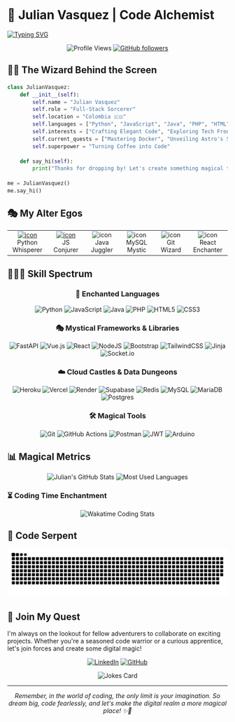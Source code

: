 # 🚀 Julian Vasquez | Code Alchemist

[![Typing SVG](https://readme-typing-svg.herokuapp.com/?font=Baloo2+Code&size=22&duration=3000&pause=1000&color=4D2EF7&center=true&vCenter=true&width=440&lines=Turning+Coffee+into+Code;Debugging+the+Universe;Building+Digital+Dreams;Crafting+Experiences)](https://git.io/typing-svg)

<div align="center">
  
![Profile Views](https://komarev.com/ghpvc/?username=midnightgb&label=Visitors&color=blueviolet&style=flat)
[![GitHub followers](https://img.shields.io/github/followers/midnightgb?label=Follow&style=social)](https://github.com/midnightgb)

</div>

## 🧙‍♂️ The Wizard Behind the Screen

```python
class JulianVasquez:
    def __init__(self):
        self.name = "Julian Vasquez"
        self.role = "Full-Stack Sorcerer"
        self.location = "Colombia 🇨🇴"
        self.languages = ["Python", "JavaScript", "Java", "PHP", "HTML", "CSS"]
        self.interests = ["Crafting Elegant Code", "Exploring Tech Frontiers", "Solving Digital Puzzles"]
        self.current_quests = ["Mastering Docker", "Unveiling Astro's Secrets"]
        self.superpower = "Turning Coffee into Code"
    
    def say_hi(self):
        print("Thanks for dropping by! Let's create something magical together. ✨")

me = JulianVasquez()
me.say_hi()
```

## 🎭 My Alter Egos

<table>
  <tr>
    <td align="center" width="96">
      <a href="#python">
        <img src="https://techstack-generator.vercel.app/python-icon.svg" alt="icon" width="65" height="65" />
      </a>
      <br>Python Whisperer
    </td>
    <td align="center" width="96">
      <a href="#javascript">
        <img src="https://techstack-generator.vercel.app/js-icon.svg" alt="icon" width="65" height="65" />
      </a>
      <br>JS Conjurer
    </td>
    <td align="center" width="96">
      <img src="https://techstack-generator.vercel.app/java-icon.svg" alt="icon" width="65" height="65" />
      <br>Java Juggler
    </td>
    <td align="center" width="96">
      <img src="https://techstack-generator.vercel.app/mysql-icon.svg" alt="icon" width="65" height="65" />
      <br>MySQL Mystic
    </td>
    <td align="center" width="96">
      <img src="https://techstack-generator.vercel.app/github-icon.svg" alt="icon" width="65" height="65" />
      <br>Git Wizard
    </td>
    <td align="center" width="96">
      <img src="https://techstack-generator.vercel.app/react-icon.svg" alt="icon" width="65" height="65" />
      <br>React Enchanter
    </td>
  </tr>
</table>

## 👨🏼‍💻 Skill Spectrum

<div align="center">

### 🌟 Enchanted Languages
![Python](https://img.shields.io/badge/python-3670A0?style=for-the-badge&logo=python&logoColor=ffdd54)
![JavaScript](https://img.shields.io/badge/javascript-%23323330.svg?style=for-the-badge&logo=javascript&logoColor=%23F7DF1E)
![Java](https://img.shields.io/badge/java-%23ED8B00.svg?style=for-the-badge&logo=openjdk&logoColor=white)
![PHP](https://img.shields.io/badge/php-%23777BB4.svg?style=for-the-badge&logo=php&logoColor=white)
![HTML5](https://img.shields.io/badge/html5-%23E34F26.svg?style=for-the-badge&logo=html5&logoColor=white)
![CSS3](https://img.shields.io/badge/css3-%231572B6.svg?style=for-the-badge&logo=css3&logoColor=white)

### 🎭 Mystical Frameworks & Libraries
![FastAPI](https://img.shields.io/badge/FastAPI-005571?style=for-the-badge&logo=fastapi)
![Vue.js](https://img.shields.io/badge/vue.js-%2335495e.svg?style=for-the-badge&logo=vuedotjs&logoColor=%234FC08D)
![React](https://img.shields.io/badge/react-%2320232a.svg?style=for-the-badge&logo=react&logoColor=%2361DAFB)
![NodeJS](https://img.shields.io/badge/node.js-6DA55F?style=for-the-badge&logo=node.js&logoColor=white)
![Bootstrap](https://img.shields.io/badge/bootstrap-%238511FA.svg?style=for-the-badge&logo=bootstrap&logoColor=white)
![TailwindCSS](https://img.shields.io/badge/tailwindcss-%2338B2AC.svg?style=for-the-badge&logo=tailwind-css&logoColor=white)
![Jinja](https://img.shields.io/badge/jinja-white.svg?style=for-the-badge&logo=jinja&logoColor=black)
![Socket.io](https://img.shields.io/badge/Socket.io-black?style=for-the-badge&logo=socket.io&badgeColor=010101)

### ☁️ Cloud Castles & Data Dungeons
![Heroku](https://img.shields.io/badge/heroku-%23430098.svg?style=for-the-badge&logo=heroku&logoColor=white)
![Vercel](https://img.shields.io/badge/vercel-%23000000.svg?style=for-the-badge&logo=vercel&logoColor=white)
![Render](https://img.shields.io/badge/Render-%46E3B7.svg?style=for-the-badge&logo=render&logoColor=white)
![Supabase](https://img.shields.io/badge/Supabase-3ECF8E?style=for-the-badge&logo=supabase&logoColor=white)
![Redis](https://img.shields.io/badge/redis-%23DD0031.svg?style=for-the-badge&logo=redis&logoColor=white)
![MySQL](https://img.shields.io/badge/mysql-4479A1.svg?style=for-the-badge&logo=mysql&logoColor=white)
![MariaDB](https://img.shields.io/badge/MariaDB-003545?style=for-the-badge&logo=mariadb&logoColor=white)
![Postgres](https://img.shields.io/badge/postgres-%23316192.svg?style=for-the-badge&logo=postgresql&logoColor=white)

### 🛠️ Magical Tools
![Git](https://img.shields.io/badge/git-%23F05033.svg?style=for-the-badge&logo=git&logoColor=white)
![GitHub Actions](https://img.shields.io/badge/github%20actions-%232671E5.svg?style=for-the-badge&logo=githubactions&logoColor=white)
![Postman](https://img.shields.io/badge/Postman-FF6C37?style=for-the-badge&logo=postman&logoColor=white)
![JWT](https://img.shields.io/badge/JWT-black?style=for-the-badge&logo=JSON%20web%20tokens)
![Arduino](https://img.shields.io/badge/-Arduino-00979D?style=for-the-badge&logo=Arduino&logoColor=white)

</div>

## 📊 Magical Metrics

<div align="center">
  <img src="https://readme-stats-two-pi.vercel.app/api?username=midnightgb&show_icons=true&theme=radical&hide_border=true&count_private=true" height="170" alt="Julian's GitHub Stats" />
  <img src="https://readme-stats-two-pi.vercel.app/api/top-langs?username=midnightgb&layout=compact&theme=radical&hide_border=true&langs_count=6" height="170" alt="Most Used Languages" />
</div>

### ⏳ Coding Time Enchantment

<div align="center">
  <img src="https://github-readme-stats.vercel.app/api/wakatime?username=midnightgb&theme=radical&langs_count=5&hide=html,css" height="170" alt="Wakatime Coding Stats"/>
</div>

## 🐍 Code Serpent

<picture>
  <source media="(prefers-color-scheme: dark)" srcset="https://raw.githubusercontent.com/Midnightgb/Midnightgb/output/snake-dark.svg" />
  <source media="(prefers-color-scheme: light)" srcset="https://raw.githubusercontent.com/Midnightgb/Midnightgb/output/snake.svg" />
  <img alt="GitHub Contribution Snake" src="https://raw.githubusercontent.com/Midnightgb/Midnightgb/output/snake.svg" />
</picture>

## 🌟 Join My Quest

I'm always on the lookout for fellow adventurers to collaborate on exciting projects. Whether you're a seasoned code warrior or a curious apprentice, let's join forces and create some digital magic!

<div align="center">

[![LinkedIn](https://img.shields.io/badge/LinkedIn-%230077B5.svg?style=for-the-badge&logo=linkedin&logoColor=white)](https://linkedin.com/in/julian-vasquez-346518265)
[![GitHub](https://img.shields.io/badge/GitHub-%23121011.svg?style=for-the-badge&logo=github&logoColor=white)](https://github.com/midnightgb)

</div>

<div align="center">
  <img src="https://readme-jokes.vercel.app/api?theme=radical" alt="Jokes Card" />
</div>

---

<div align="center">
  <i>Remember, in the world of coding, the only limit is your imagination. So dream big, code fearlessly, and let's make the digital realm a more magical place! ✨🚀</i>
</div>
